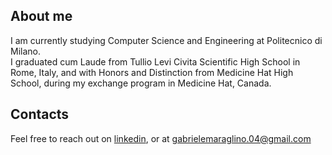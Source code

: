 ## About me
I am currently studying Computer Science and Engineering at Politecnico di Milano.<br/>
I graduated cum Laude from Tullio Levi Civita Scientific High School in Rome, Italy, and with Honors and Distinction from Medicine Hat High School, during my exchange program in Medicine Hat, Canada.

## Contacts
Feel free to reach out on [linkedin](https://www.linkedin.com/in/gabriele-maraglino-492819214/), or at [gabrielemaraglino.04@gmail.com](mailto:gabrielemaraglino.04@gmail.com)
